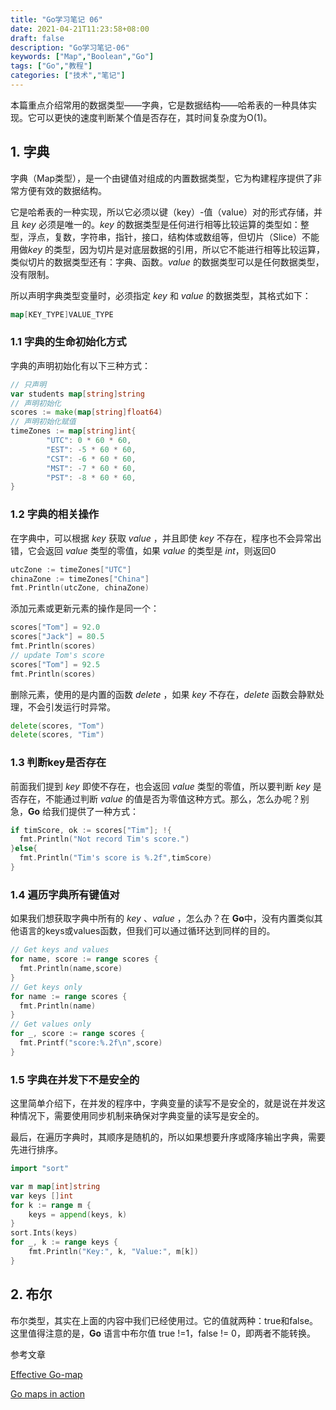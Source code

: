 ```yaml
---
title: "Go学习笔记 06"
date: 2021-04-21T11:23:58+08:00
draft: false
description: "Go学习笔记-06"
keywords: ["Map","Boolean","Go"]
tags: ["Go","教程"]
categories: ["技术","笔记"]
---
```


本篇重点介绍常用的数据类型——字典，它是数据结构——哈希表的一种具体实现。它可以更快的速度判断某个值是否存在，其时间复杂度为O(1)。

<!--more-->

## 1. 字典

字典（Map类型），是一个由键值对组成的内置数据类型，它为构建程序提供了非常方便有效的数据结构。

它是哈希表的一种实现，所以它必须以键（key）-值（value）对的形式存储，并且 *key* 必须是唯一的。*key* 的数据类型是任何进行相等比较运算的类型如：整型，浮点，复数，字符串，指针，接口，结构体或数组等，但切片（Slice）不能用做*key* 的类型，因为切片是对底层数据的引用，所以它不能进行相等比较运算，类似切片的数据类型还有：字典、函数。*value* 的数据类型可以是任何数据类型，没有限制。

所以声明字典类型变量时，必须指定 *key* 和 *value* 的数据类型，其格式如下：

```go
map[KEY_TYPE]VALUE_TYPE
```

### 1.1 字典的生命初始化方式

字典的声明初始化有以下三种方式：

```go
// 只声明
var students map[string]string
// 声明初始化
scores := make(map[string]float64)
// 声明初始化赋值
timeZones := map[string]int{
		"UTC": 0 * 60 * 60,
		"EST": -5 * 60 * 60,
		"CST": -6 * 60 * 60,
		"MST": -7 * 60 * 60,
		"PST": -8 * 60 * 60,
}
```

### 1.2 字典的相关操作

在字典中，可以根据 *key* 获取 *value* ，并且即使 *key* 不存在，程序也不会异常出错，它会返回 *value* 类型的零值，如果 *value* 的类型是 *int*，则返回0

```go
utcZone := timeZones["UTC"]
chinaZone := timeZones["China"]
fmt.Println(utcZone, chinaZone)
```

添加元素或更新元素的操作是同一个：

```go
scores["Tom"] = 92.0
scores["Jack"] = 80.5
fmt.Println(scores)
// update Tom's score
scores["Tom"] = 92.5
fmt.Println(scores)
```

删除元素，使用的是内置的函数 *delete* ，如果 *key* 不存在，*delete* 函数会静默处理，不会引发运行时异常。

```go
delete(scores, "Tom")
delete(scores, "Tim")
```

### 1.3 判断key是否存在

前面我们提到 *key* 即使不存在，也会返回 *value* 类型的零值，所以要判断 *key* 是否存在，不能通过判断 *value* 的值是否为零值这种方式。那么，怎么办呢？别急，**Go** 给我们提供了一种方式：

```go
if timScore, ok := scores["Tim"]; !{
  fmt.Println("Not record Tim's score.")
}else{
  fmt.Println("Tim's score is %.2f",timScore)
}
```

### 1.4 遍历字典所有键值对

如果我们想获取字典中所有的 *key* 、*value* ，怎么办？在 **Go**中，没有内置类似其他语言的keys或values函数，但我们可以通过循环达到同样的目的。

```go
// Get keys and values
for name, score := range scores {
  fmt.Println(name,score)
}
// Get keys only
for name := range scores {
  fmt.Println(name)
}
// Get values only
for _, score := range scores {
  fmt.Printf("score:%.2f\n",score)
}
```

### 1.5 字典在并发下不是安全的

这里简单介绍下，在并发的程序中，字典变量的读写不是安全的，就是说在并发这种情况下，需要使用同步机制来确保对字典变量的读写是安全的。

最后，在遍历字典时，其顺序是随机的，所以如果想要升序或降序输出字典，需要先进行排序。

```go
import "sort"

var m map[int]string
var keys []int
for k := range m {
    keys = append(keys, k)
}
sort.Ints(keys)
for _, k := range keys {
    fmt.Println("Key:", k, "Value:", m[k])
}
```

## 2. 布尔

布尔类型，其实在上面的内容中我们已经使用过。它的值就两种：true和false。这里值得注意的是，**Go** 语言中布尔值 true !=1，false != 0，即两者不能转换。

参考文章

[Effective Go-map](https://golang.org/doc/effective_go#maps)

[Go maps in action](https://blog.golang.org/maps)


